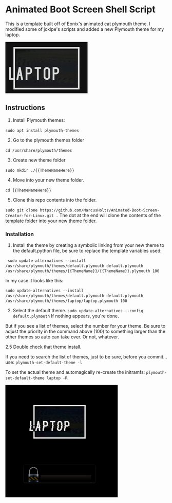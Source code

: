   # Animated Boot Screen Shell Script

This is a template built off of Eonix's animated cat plymouth theme. I modified some of jcklpe's scripts and added a new Plymouth theme for my laptop.  

![Linux-Laptop-Bootscreen](/images-for-repo/animated-laptop-bootloader.gif)


## Instructions 

1. Install Plymouth themes:

`sudo apt install plymouth-themes`

2. Go to the plymouth themes folder

`
cd /usr/share/plymouth/themes
`

3. Create new theme folder

`
sudo mkdir ./{{ThemeNameHere}}
`

4. Move into your new theme folder.

`
cd {{ThemeNameHere}}
`

5. Clone this repo contents into the folder.

`
sudo git clone https://github.com/MarcusHoltz/Animated-Boot-Screen-Creator-for-Linux.git .
`
The dot at the end will clone the contents of the template folder into your new theme folder. 

### Installation
1. Install the theme by creating a symbolic linking from your new theme to the default.python file, be sure to replace the template variables used:

```
 sudo update-alternatives --install /usr/share/plymouth/themes/default.plymouth default.plymouth /usr/share/plymouth/themes/{{ThemeName}}/{{ThemeName}}.plymouth 100
```
In my case it looks like this:
```
sudo update-alternatives --install /usr/share/plymouth/themes/default.plymouth default.plymouth /usr/share/plymouth/themes/laptop/laptop.plymouth 100
```

2. Select the default theme.
`sudo update-alternatives --config default.plymouth`
If nothing appears, you're done. 

But if you see a list of themes, select the number for your theme. 
Be sure to adjust the priority in the command above (100) to something larger than the other themes so auto can take over. Or not, whatever. 


2.5 Double check that theme install.

If you need to search the list of themes, just to be sure, before you commit... use:
`
plymouth-set-default-theme -l
`

To set the actual theme and automagically re-create the initramfs:
`
plymouth-set-default-theme laptop -R
`


![Linux-Laptop-Bootscreen-with-LUKS-lock-on-it](/images-for-repo/animated-laptop-bootloader-with-password-lock.png)

